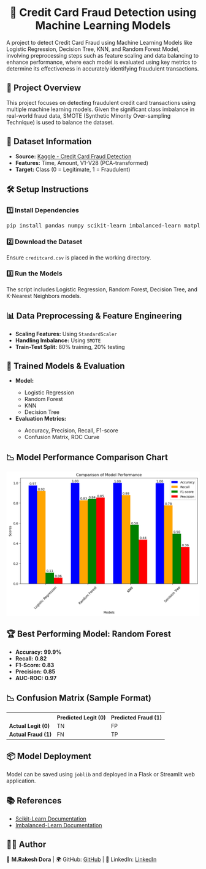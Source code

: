 <h1 align="center">🚀 Credit Card Fraud Detection using Machine Learning Models</h1>
A project to detect Credit Card Fraud using Machine Learning Models like Logistic Regression, Decision Tree, KNN, and Random Forest Model, involving preprocessing steps such as feature scaling and data balancing to enhance performance, where each model is evaluated using key metrics to determine its effectiveness in accurately identifying fraudulent transactions.
<h2>📌 Project Overview</h2>
<p>
  This project focuses on detecting fraudulent credit card transactions using multiple machine learning models. Given the significant class imbalance in real-world fraud data, SMOTE (Synthetic Minority Over-sampling Technique) is used to balance the dataset.
</p>

<h2>📂 Dataset Information</h2>
<ul>
  <li><b>Source:</b> <a href="https://www.kaggle.com/datasets/mlg-ulb/creditcardfraud">Kaggle - Credit Card Fraud Detection</a></li>
  <li><b>Features:</b> Time, Amount, V1-V28 (PCA-transformed)</li>
  <li><b>Target:</b> Class (0 = Legitimate, 1 = Fraudulent)</li>
</ul>

<h2>🛠️ Setup Instructions</h2>
<h3>1️⃣ Install Dependencies</h3>
<pre>
pip install pandas numpy scikit-learn imbalanced-learn matplotlib seaborn joblib
</pre>

<h3>2️⃣ Download the Dataset</h3>
<p>Ensure <code>creditcard.csv</code> is placed in the working directory.</p>

<h3>3️⃣ Run the Models</h3>
<p>The script includes Logistic Regression, Random Forest, Decision Tree, and K-Nearest Neighbors models.</p>

<h2>📊 Data Preprocessing & Feature Engineering</h2>
<ul>
  <li><b>Scaling Features:</b> Using <code>StandardScaler</code></li>
  <li><b>Handling Imbalance:</b> Using <code>SMOTE</code></li>
  <li><b>Train-Test Split:</b> 80% training, 20% testing</li>
</ul>

<h2>🤖 Trained Models & Evaluation</h2>

<ul>
  <li><b>Model:</b></li>
  <ul>
    <li>Logistic Regression</li>
    <li>Random Forest</li>
    <li>KNN</li>
    <li>Decision Tree</li>
  </ul>
  <li><b>Evaluation Metrics:</b></li>
  <ul>
    <li>Accuracy, Precision, Recall, F1-score</li>
    <li>Confusion Matrix, ROC Curve</li>
  </ul>
</ul>

<h2>📉 Model Performance Comparison Chart</h2>

<p align="center">
  <img src="Comparision of all ML Models.png" alt="Model Comparison Chart" width="700"/>
</p>

<h2>🏆 Best Performing Model: Random Forest</h2>
<ul>
  <li><b>Accuracy:</b> <b>99.9%</b></li>
  <li><b>Recall:</b> <b>0.82</b></li>
  <li><b>F1-Score:</b> <b>0.83</b></li>
  <li><b>Precision:</b> <b>0.85</b></li>
  <li><b>AUC-ROC:</b> <b>0.97</b></li>
</ul>

<h2>📉 Confusion Matrix (Sample Format)</h2>
<table>
  <tr>
    <th></th>
    <th>Predicted Legit (0)</th>
    <th>Predicted Fraud (1)</th>
  </tr>
  <tr>
    <td><b>Actual Legit (0)</b></td>
    <td>TN</td>
    <td>FP</td>
  </tr>
  <tr>
    <td><b>Actual Fraud (1)</b></td>
    <td>FN</td>
    <td>TP</td>
  </tr>
</table>

<h2>📦 Model Deployment</h2>
<p>Model can be saved using <code>joblib</code> and deployed in a Flask or Streamlit web application.</p>

<h2>📚 References</h2>
<ul>
  <li><a href="https://scikit-learn.org/">Scikit-Learn Documentation</a></li>
  <li><a href="https://imbalanced-learn.org/">Imbalanced-Learn Documentation</a></li>
</ul>

<h2>👨‍💻 Author</h2>
<p>🚀 <b>M.Rakesh Dora</b> | 🌍 GitHub: <a href="https://github.com/Rakesh5862">GitHub</a> | 🔗 LinkedIn: <a href="http://linkedin.com/in/m-rakesh-dora-5a9b4a290">LinkedIn</a></p>

